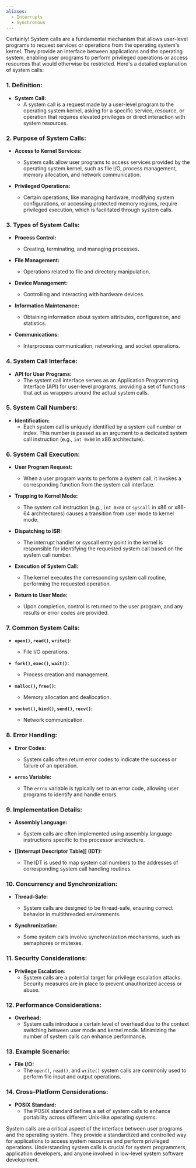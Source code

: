 ```yaml
---
aliases:
  - Interrupts
  - Synchronous
---
```

Certainly! System calls are a fundamental mechanism that allows user-level programs to request services or operations from the operating system's kernel. They provide an interface between applications and the operating system, enabling user programs to perform privileged operations or access resources that would otherwise be restricted. Here's a detailed explanation of system calls:

### 1. **Definition:**

- **System Call:**
  - A system call is a request made by a user-level program to the operating system kernel, asking for a specific service, resource, or operation that requires elevated privileges or direct interaction with system resources.

### 2. **Purpose of System Calls:**

- **Access to Kernel Services:**
  - System calls allow user programs to access services provided by the operating system kernel, such as file I/O, process management, memory allocation, and network communication.

- **Privileged Operations:**
  - Certain operations, like managing hardware, modifying system configurations, or accessing protected memory regions, require privileged execution, which is facilitated through system calls.

### 3. **Types of System Calls:**

- **Process Control:**
  - Creating, terminating, and managing processes.

- **File Management:**
  - Operations related to file and directory manipulation.

- **Device Management:**
  - Controlling and interacting with hardware devices.

- **Information Maintenance:**
  - Obtaining information about system attributes, configuration, and statistics.

- **Communications:**
  - Interprocess communication, networking, and socket operations.

### 4. **System Call Interface:**

- **API for User Programs:**
  - The system call interface serves as an Application Programming Interface (API) for user-level programs, providing a set of functions that act as wrappers around the actual system calls.

### 5. **System Call Numbers:**

- **Identification:**
  - Each system call is uniquely identified by a system call number or index. This number is passed as an argument to a dedicated system call instruction (e.g., `int 0x80` in x86 architecture).

### 6. **System Call Execution:**

- **User Program Request:**
  - When a user program wants to perform a system call, it invokes a corresponding function from the system call interface.

- **Trapping to Kernel Mode:**
  - The system call instruction (e.g., `int 0x80` or `syscall` in x86 or x86-64 architectures) causes a transition from user mode to kernel mode.

- **Dispatching to ISR:**
  - The interrupt handler or syscall entry point in the kernel is responsible for identifying the requested system call based on the system call number.

- **Execution of System Call:**
  - The kernel executes the corresponding system call routine, performing the requested operation.

- **Return to User Mode:**
  - Upon completion, control is returned to the user program, and any results or error codes are provided.

### 7. **Common System Calls:**

- **`open()`, `read()`, `write()`:**
  - File I/O operations.

- **`fork()`, `exec()`, `wait()`:**
  - Process creation and management.

- **`malloc()`, `free()`:**
  - Memory allocation and deallocation.

- **`socket()`, `bind()`, `send()`, `recv()`:**
  - Network communication.

### 8. **Error Handling:**

- **Error Codes:**
  - System calls often return error codes to indicate the success or failure of an operation.

- **`errno` Variable:**
  - The `errno` variable is typically set to an error code, allowing user programs to identify and handle errors.

### 9. **Implementation Details:**

- **Assembly Language:**
  - System calls are often implemented using assembly language instructions specific to the processor architecture.

- **[[Interrupt Descriptor Table]] (IDT):**
  - The IDT is used to map system call numbers to the addresses of corresponding system call handling routines.

### 10. **Concurrency and Synchronization:**

- **Thread-Safe:**
  - System calls are designed to be thread-safe, ensuring correct behavior in multithreaded environments.

- **Synchronization:**
  - Some system calls involve synchronization mechanisms, such as semaphores or mutexes.

### 11. **Security Considerations:**

- **Privilege Escalation:**
  - System calls are a potential target for privilege escalation attacks. Security measures are in place to prevent unauthorized access or abuse.

### 12. **Performance Considerations:**

- **Overhead:**
  - System calls introduce a certain level of overhead due to the context switching between user mode and kernel mode. Minimizing the number of system calls can enhance performance.

### 13. **Example Scenario:**

- **File I/O:**
  - The `open()`, `read()`, and `write()` system calls are commonly used to perform file input and output operations.

### 14. **Cross-Platform Considerations:**

- **POSIX Standard:**
  - The POSIX standard defines a set of system calls to enhance portability across different Unix-like operating systems.

System calls are a critical aspect of the interface between user programs and the operating system. They provide a standardized and controlled way for applications to access system resources and perform privileged operations. Understanding system calls is crucial for system programmers, application developers, and anyone involved in low-level system software development.